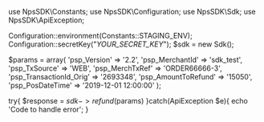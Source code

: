 use NpsSDK\Constants;
use NpsSDK\Configuration;
use NpsSDK\Sdk;
use NpsSDK\ApiException;

Configuration::environment(Constants::STAGING_ENV);
Configuration::secretKey("_YOUR_SECRET_KEY_");
$sdk = new Sdk();

$params = array(
    'psp_Version' => '2.2',
    'psp_MerchantId' => 'sdk_test',
    'psp_TxSource' => 'WEB',
    'psp_MerchTxRef' => 'ORDER66666-3',
    'psp_TransactionId_Orig' => '2693348',
    'psp_AmountToRefund' => '15050',
    'psp_PosDateTime' => '2019-12-01 12:00:00'
);

try{ 
    $response = $sdk->refund($params) 
}catch(ApiException $e){ 
    echo 'Code to handle error'; 
} 
